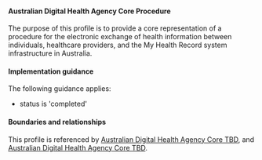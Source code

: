 #### Australian Digital Health Agency Core Procedure
The purpose of this profile is to provide a core representation of a procedure for the electronic exchange of health information between individuals, healthcare providers, and the My Health Record system infrastructure in Australia.

#### Implementation guidance
The following guidance applies:
* status is 'completed'

#### Boundaries and relationships
This profile is referenced by 
[Australian Digital Health Agency Core TBD](StructureDefinition-dh-tbd-core-1.html), and 
[Australian Digital Health Agency Core TBD](StructureDefinition-dh-tbd-core-1.html).